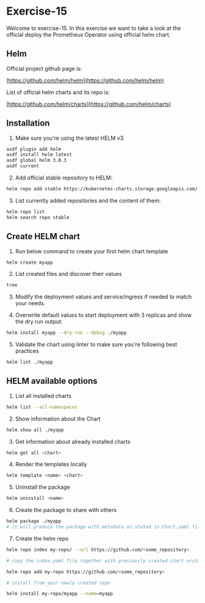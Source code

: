 # Exercise-15

Welcome to exercise-15. In this exercise we want to take a look at the official deploy the Prometheus Operator using official helm chart.

## Helm

Official project github page is:

[https://github.com/helm/helm](https://github.com/helm/helm)

List of official helm charts and its repo is:

[https://github.com/helm/charts](https://github.com/helm/charts)

## Installation

1. Make sure you're using the latest HELM v3.

```bash
asdf plugin add helm
asdf install helm latest
asdf global helm 3.0.3
asdf current
```

2. Add official stable repository to HELM:

```bash
helm repo add stable https://kubernetes-charts.storage.googleapis.com/
```

3. List currently added repositories and the content of them:

```bash
helm repo list
helm search repo stable
```

## Create HELM chart

1. Run below command to create your first helm chart template

```bash
helm create myapp
```

2. List created files and discover their values

```bash
tree
```

3. Modify the deployment values and service/ingress if needed to match your needs.

4. Overwrite default values to start deployment with 3 replicas and show the dry run output:

```bash
helm install myapp --dry-run --debug ./myapp
```

5. Validate the chart using linter to make sure you're following best practices

```bash
helm lint ./myapp
```

## HELM available options

1. List all installed charts

```bash
helm list --all-namespaces
```

2. Show information about the Chart

```bash
helm show all ./myapp
```

3. Get information about already installed charts

```bash
helm get all <chart>
```

4. Render the templates locally

```bash
helm template <name> <chart>
```

5. Uninstall the package

```bash
helm uninstall <name>
```

6. Create the package to share with others

```bash
helm package ./myapp
# it will produce the package with metadata as stated in Chart.yaml file
```

7. Create the helm repo

```bash
helm repo index my-repo/ --url https://github.com/<some_repository>

# copy the index.yaml file together with previously created chart archive *.tgz to your git repository

helm repo add my-repo https://github.com/<some_repository>

# install from your newly created repo

helm install my-repo/myapp --name=myapp
```
